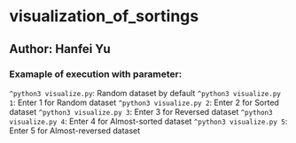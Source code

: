 # visualization_of_sortings
## Author: Hanfei Yu

### Examaple of execution with parameter: 

`^python3 visualize.py`: Random dataset by default
`^python3 visualize.py 1`: Enter 1 for Random dataset
`^python3 visualize.py 2`: Enter 2 for Sorted dataset
`^python3 visualize.py 3`: Enter 3 for Reversed dataset
`^python3 visualize.py 4`: Enter 4 for Almost-sorted dataset
`^python3 visualize.py 5`: Enter 5 for Almost-reversed dataset

